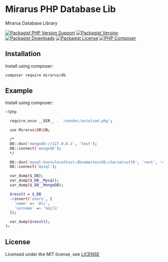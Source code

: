 # Mirarus PHP Database Lib

Mirarus Database Library

[![Packagist PHP Version Support](https://img.shields.io/packagist/php-v/mirarus/db?style=flat-square&logo=php)](https://packagist.org/packages/mirarus/db)
[![Packagist Version](https://img.shields.io/packagist/v/mirarus/db?style=flat-square&logo=packagist)](https://packagist.org/packages/mirarus/db)
[![Packagist Downloads](https://img.shields.io/packagist/dt/mirarus/db?style=flat-square&logo=packagist)](https://packagist.org/packages/mirarus/db)
[![Packagist License](https://img.shields.io/packagist/l/mirarus/db?style=flat-square&logo=packagist)](https://packagist.org/packages/mirarus/db)
[![PHP Composer](https://img.shields.io/github/workflow/status/mirarus/db/PHP%20Composer/main?style=flat-square&logo=php)](https://github.com/mirarus/db/actions/workflows/php.yml)


## Installation

Install using composer:

```bash
composer require mirarus/db
```

## Example

Install using composer:

```bash
<?php

  require_once __DIR__ . '/vendor/autoload.php';

  use Mirarus\DB\DB;

  /*
  DB::dsn('mongodb://127.0.0.1', 'test');
  DB::connect('mongodb');
  */

  DB::dsn('mysql:host=localhost;dbname=testdb;charset=utf8', 'root', 'mysql');
  DB::connect('mysql');

  var_dump($_DB);
  var_dump($_DB__Mysql);
  var_dump($_DB__MongoDB);

  $result = $_DB
  ->insert('users', [
    'name' => 'Ali', 
    'surname' => 'Güçlü'
  ]);

  var_dump($result);
?>
```

## License

Licensed under the MIT license, see [LICENSE](LICENSE)
